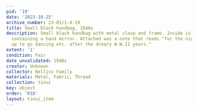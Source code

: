```yaml
---
pid: '19'
date: '2023-10-25'
archive_number: 23-01/1-4-19
title: Small black handbag, 1940s
description: Small black handbag with metal clasp and frame. Inside is a small pcoket
  containing a hand mirror. Attached was a note that reads "for the nights we dressed
  up to go dancing etc. after the dreary W.W.II years."
extent: '1'
condition: Fair
date_unvalidated: 1940s
creator: Unknown
collector: Belliss Family
materials: Metal, Fabric, Thread
collection: tinui
key: object
order: '018'
layout: tinui_item
---
```

